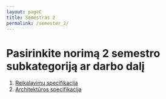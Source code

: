 ```yaml
---
layout: pageC
title: Semestras 2
permalink: /semester_2/
---
```

# Pasirinkite norimą 2 semestro subkategoriją ar darbo dalį
1. [Reikalavimų specifikacija](project_reik)
2. [Architektūros specifikacija](project_arch)